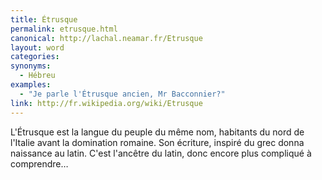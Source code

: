 ```yaml
---
title: Étrusque
permalink: etrusque.html
canonical: http://lachal.neamar.fr/Etrusque
layout: word
categories:
synonyms:
  - Hébreu
examples:
  - "Je parle l'Étrusque ancien, Mr Bacconnier?"
link: http://fr.wikipedia.org/wiki/Etrusque
---
```


L'Étrusque est la langue du peuple du même nom, habitants du nord de l'Italie avant la domination romaine. Son écriture, inspiré du grec donna naissance au latin.
C'est l'ancêtre du latin, donc encore plus compliqué à comprendre…

